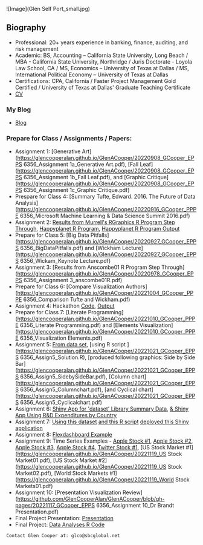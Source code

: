 ![Image](Glen Self Port_small.jpg)
## Biography

- Professional: 20+ years experience in banking, finance, auditing, and risk management
- Academic: BS, Accounting – California State University, Long Beach / MBA - California State University, Northridge / Juris Doctorate - Loyola Law School, CA / MS, Economics – University of Texas at Dallas / MS, International Political Economy – University of Texas at Dallas
- Certifications: CPA, California / Faster Project Management Gold Certified / University of Texas at Dallas' Graduate Teaching Certificate
- [CV](https://github.com/GlenCooperAlan/GlenACooper/blob/e218e77a99cfa9d2a367705ac7954878c9557bb9/GlenCooper_Resume_GetHub.pdf)

### My Blog
- [Blog](https://glencooperalan.github.io/Blog/)

### Prepare for Class / Assignments / Papers:
- Assignment 1: [Generative Art](https://glencooperalan.github.io/GlenACooper/20220908_GCooper_EPPS 6356_Assignment 1a_Generative Art.pdf), [Fall Leaf](https://glencooperalan.github.io/GlenACooper/20220908_GCooper_EPPS 6356_Assignment 1b_Fall Leaf.pdf), and [Graphic Critique](https://glencooperalan.github.io/GlenACooper/20220908_GCooper_EPPS 6356_Assignment 1c_Graphic Critique.pdf)
- Prespare for Class 4: [Summary Tufte, Edward. 2016. The Future of Data Analysis](https://glencooperalan.github.io/GlenACooper/20220916_GCooper_PPPE 6356_Microsoft Machine Learning & Data Science Summit 2016.pdf)
- Assignment 2: [Results from Murrell's RGraphics R Program Step Through](https://glencooperalan.github.io/GlenACooper/20220917_murrell01_R_Output.pdf), [Happyplanet R Program](https://glencooperalan.github.io/GlenACooper/20220918_assignment02_R_Program.pdf), [Happyplanet R Program Output](https://glencooperalan.github.io/GlenACooper/20220918_assignment02_graphs.pdf)
- Prepare for Class 5: [Big Data Pitfalls](https://glencooperalan.github.io/GlenACooper/20220927_GCooper_EPPS 6356_BigDataPitfalls.pdf) and [Wickham Lecture](https://glencooperalan.github.io/GlenACooper/20220927_GCooper_EPPS 6356_Wickam_Keynote Lecture.pdf)
- Assignment 3: [Results from Anscombe01 R Program Step Through](https://glencooperalan.github.io/GlenACooper/20220978_GCooper_EPPS 6356_Assignment 3_anscombe01R.pdf)
- Prepare for Class 6: [Compare Visualization Authors](https://glencooperalan.github.io/GlenACooper/20221004_GCooper_PPPE 6356_Comparison Tufte and Wickham.pdf)
- Assignment 4: Hackathon [Code](https://glencooperalan.github.io/GlenACooper/hackathon_code.qmd), [Output](https://glencooperalan.github.io/GlenACooper/Hackathon_output.pdf)
- Prepare for Class 7: [Literate Programming](https://glencooperalan.github.io/GlenACooper/20221010_GCooper_PPPE 6356_Literate Programming.pdf) and [Elements Visualization](https://glencooperalan.github.io/GlenACooper/20221010_GCooper_PPPE 6356_Visualization Elements.pdf)
- Assignment 5: [From data set](https://glencooperalan.github.io/GlenACooper/20221020_CountryRDSpendperGDP.xlsx), [using R script ](https://glencooperalan.github.io/GlenACooper/20221021_GCooper_EPPS 6356_Assign5_Solution.R), [produced following graphics: Side by Side Bar](https://glencooperalan.github.io/GlenACooper/20221021_GCooper_EPPS 6356_Assign5_SidebySideBar.pdf), [Column chart](https://glencooperalan.github.io/GlenACooper/20221021_GCooper_EPPS 6356_Assign5_Columnchart.pdf), [and Cyclical chart](https://glencooperalan.github.io/GlenACooper/20221021_GCooper_EPPS 6356_Assign5_Cyclicalchart.pdf)
- Assignment 6: [Shiny App for 'dataset' Library Summary Data](https://metgp7-glen-cooper.shinyapps.io/Shiny_Assign_6b/), [& Shiny App Using R&D Expenditures by Country](https://metgp7-glen-cooper.shinyapps.io/Shiny_Assign_6d_6e/)
- Assignment 7: [Using this dataset](https://github.com/GlenCooperAlan/GlenACooper/blob/gh-pages/20221020_CountryRDSpendperGDP.xlsx) [and this R script](https://github.com/GlenCooperAlan/GlenACooper/blob/gh-pages/20221027_app_Assign%207.R) [deployed this Shiny application](https://t5904j-kjaura1.shinyapps.io/Hackathon2/)
- Assignment 8: [Flexdashboard Example](https://glencooperalan.github.io/GlenACooper/Datavisualization_GlenC_storyboard.html)
- Assignment 9: Time Series Examples - [Apple Stock #1](https://glencooperalan.github.io/GlenACooper/20221119_AppleStkPrices01.pdf), [Apple Stock #2](https://glencooperalan.github.io/GlenACooper/20221119_AppleStkPrices02.pdf), [Apple Stock #3](https://glencooperalan.github.io/GlenACooper/20221119_AppleStkPrices03.pdf), [Apple Stock #4](https://glencooperalan.github.io/GlenACooper/20221119_AppleStkPrices04.pdf), [Twitter Stock #1](https://glencooperalan.github.io/GlenACooper/20221119_TwitterStkPrices.pdf), [US Stock Market #1](https://glencooperalan.github.io/GlenACooper/20221119_US Stock Market01.pdf), [US Stock Market #2](https://glencooperalan.github.io/GlenACooper/20221119_US Stock Market02.pdf), [World Stock Markets #1](https://glencooperalan.github.io/GlenACooper/20221119_World Stock Markets01.pdf)
- Assignment 10: [Presentation Visualization Review](https://github.com/GlenCooperAlan/GlenACooper/blob/gh-pages/20221117_GCooper_EPPS 6356_Assignment 10_Dr Brandt Presentation.pdf)
- Final Project Presentation: [Presentation](https://t5904j-kjaura1.shinyapps.io/Storyboard/_w_529b15f0/Story.Rmd)
- Final Project: [Data Analyses R Code](https://glencooperalan.github.io/GlenACooper/20221209_Data_Analysis_R_script.R)





```
Contact Glen Cooper at: glco@sbcglobal.net
```
